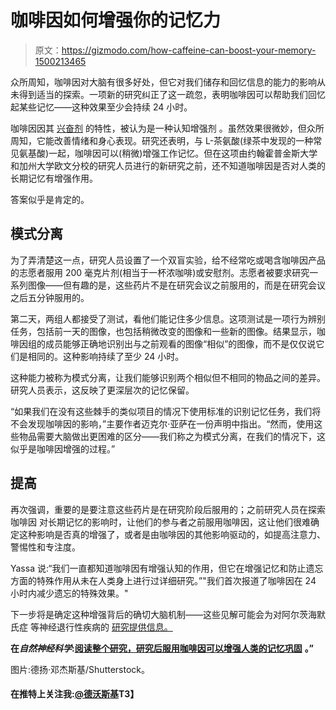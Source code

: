 # 咖啡因如何增强你的记忆力

> 原文：<https://gizmodo.com/how-caffeine-can-boost-your-memory-1500213465>

众所周知，咖啡因对大脑有很多好处，但它对我们储存和回忆信息的能力的影响从未得到适当的探索。一项新的研究纠正了这一疏忽，表明咖啡因可以帮助我们回忆起某些记忆——这种效果至少会持续 24 小时。



咖啡因因其 [兴奋剂](https://gizmodo.com/how-drinking-caffeine-could-save-your-life-458033365) 的特性，被认为是一种认知增强剂 。虽然效果很微妙，但众所周知，它能改善情绪和身心表现。研究还表明，与 L-茶氨酸(绿茶中发现的一种常见氨基酸)一起，咖啡因可以(稍微)增强工作记忆。但在这项由约翰霍普金斯大学和加州大学欧文分校的研究人员进行的新研究之前，还不知道咖啡因是否对人类的长期记忆有增强作用。

答案似乎是肯定的。

## 模式分离

为了弄清楚这一点，研究人员设置了一个双盲实验，给不经常吃或喝含咖啡因产品的志愿者服用 200 毫克片剂(相当于一杯浓咖啡)或安慰剂。志愿者被要求研究一系列图像——但有趣的是，这些药片不是在研究会议之前服用的，而是在研究会议之后五分钟服用的。

第二天，两组人都接受了测试，看他们能记住多少信息。这项测试是一项行为辨别任务，包括前一天的图像，也包括稍微改变的图像和一些新的图像。结果显示，咖啡因组的成员能够正确地识别出与之前观看的图像“相似”的图像，而不是仅仅说它们是相同的。这种影响持续了至少 24 小时。

这种能力被称为模式分离，让我们能够识别两个相似但不相同的物品之间的差异。研究人员表示，这反映了更深层次的记忆保留。

“如果我们在没有这些棘手的类似项目的情况下使用标准的识别记忆任务，我们将不会发现咖啡因的影响，”主要作者迈克尔·亚萨在一份声明中指出。“然而，使用这些物品需要大脑做出更困难的区分——我们称之为模式分离，在我们的情况下，这似乎是咖啡因增强的过程。”

## 提高

再次强调，重要的是要注意这些药片是在研究阶段后服用的；之前研究人员在探索咖啡因 对长期记忆的影响时，让他们的参与者之前服用咖啡因，这让他们很难确定这种影响是否真的增强了，或者是由咖啡因的其他影响驱动的，如提高注意力、警惕性和专注度。

Yassa 说:“我们一直都知道咖啡因有增强认知的作用，但它在增强记忆和防止遗忘方面的特殊作用从未在人类身上进行过详细研究。”"我们首次报道了咖啡因在 24 小时内减少遗忘的特殊效果。"

下一步将是确定这种增强背后的确切大脑机制——这些见解可能会为对阿尔茨海默氏症 等神经退行性疾病的 [研究提供信息。](https://gizmodo.com/we-now-know-why-coffee-helps-to-stave-off-alzheimers-di-5950498)

**在*自然神经科学*:**[**阅读整个研究，研究后服用咖啡因可以增强人类的记忆巩固**](http://www.nature.com/neuro/journal/vaop/ncurrent/full/nn.3623.html) **。”**

图片:德扬·邓杰斯基/Shutterstock。

#### 在推特上关注我:[@德沃斯基](https://twitter.com/dvorsky)T3】